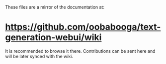 These files are a mirror of the documentation at:

# https://github.com/oobabooga/text-generation-webui/wiki

It is recommended to browse it there. Contributions can be sent here and will be later synced with the wiki.
